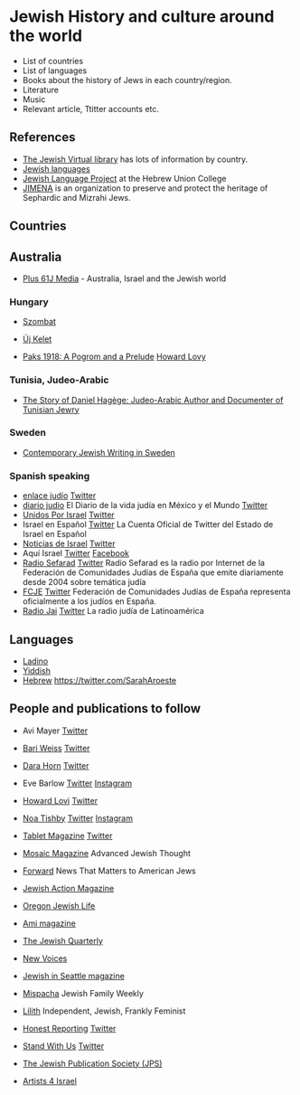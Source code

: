 # Jewish History and culture around the world


* List of countries
* List of languages
* Books about the history of Jews in each country/region.
* Literature
* Music
* Relevant article, Ttitter accounts etc.

## References

* [The Jewish Virtual library](https://www.jewishvirtuallibrary.org/) has lots of information by country.
* [Jewish languages](https://www.jewishlanguages.org/)
* [Jewish Language Project](http://huc.edu/research/institutes-centers-projects/jewish-language-project) at the Hebrew Union College
* [JIMENA](https://www.jimena.org/) is an organization to preserve and protect the heritage of Sephardic and Mizrahi Jews.


## Countries

## Australia

* [Plus 61J Media](https://plus61j.net.au/) - Australia, Israel and the Jewish world

### Hungary

* [Szombat](https://www.szombat.org/)
* [Új Kelet](https://ujkelet.live/)

* [Paks 1918: A Pogrom and a Prelude](https://longreads.com/2018/11/08/paks-1918-a-pogrom-and-a-prelude/) [Howard Lovy](https://twitter.com/Howard_Lovy)

### Tunisia, Judeo-Arabic

* [The Story of Daniel Hagège: Judeo-Arabic Author and Documenter of Tunisian Jewry](https://blog.nli.org.il/en/lbh_hagege/)


### Sweden

* [Contemporary Jewish Writing in Sweden](http://swedishenglishtranslation.com/jwriting/intro.htm)


### Spanish speaking

* [enlace judío](https://www.enlacejudio.com/) [Twitter](https://twitter.com/enlacejudio)
* [diario judio](https://diariojudio.com/) El Diario de la vida judía en México y el Mundo [Twitter](https://twitter.com/diariojudio)
* [Unidos Por Israel](https://unidosxisrael.org/)   [Twitter](https://twitter.com/unidosxisrael)
* Israel en Español  [Twitter](https://twitter.com/IsraelinSpanish) La Cuenta Oficial de Twitter del Estado de Israel en Español
* [Noticias de Israel](https://israelnoticias.com/) [Twitter](https://twitter.com/estadoisrael)
* Aquí Israel [Twitter](https://twitter.com/Aqui_Israel) [Facebook](https://www.facebook.com/aqui.isarel)
* [Radio Sefarad](https://www.radiosefarad.com/) [Twitter](https://twitter.com/RadioSefarad) Radio Sefarad es la radio por Internet de la Federación de Comunidades Judías de España que emite diariamente desde 2004 sobre temática judía
* [FCJE](https://www.fcje.org/)  [Twitter](https://twitter.com/fcjecom) Federación de Comunidades Judías de España representa oficialmente a los judíos en España.
* [Radio Jai](https://www.radiojai.com/)  [Twitter](https://twitter.com/fmjai) La radio judía de Latinoamérica


## Languages

* [Ladino](ladino.md)
* [Yiddish](yiddish.md)
* [Hebrew](hebrew.md)
https://twitter.com/SarahAroeste

## People and publications to follow

* Avi Mayer [Twitter](https://twitter.com/AviMayer)
* [Bari Weiss](https://www.bariweiss.com/) [Twitter](https://twitter.com/bariweiss)
* [Dara Horn](https://www.darahorn.com/) [Twitter](https://twitter.com/DaraHorn)
* Eve Barlow [Twitter](https://twitter.com/Eve_Barlow) [Instagram](https://www.instagram.com/evebarlow/)
* [Howard Lovi](https://howardlovy.com/) [Twitter](https://twitter.com/Howard_Lovy)
* [Noa Tishby](https://www.noatishby.com/) [Twitter](https://twitter.com/noatishby) [Instagram](https://www.instagram.com/noatishby/)


* [Tablet Magazine](https://www.tabletmag.com/) [Twitter](https://twitter.com/tabletmag)
* [Mosaic Magazine](https://mosaicmagazine.com/) Advanced Jewish Thought
* [Forward](https://forward.com/) News That Matters to American Jews
* [Jewish Action Magazine](https://jewishaction.com/)
* [Oregon Jewish Life](https://orjewishlife.com/)
* [Ami magazine](https://www.amimagazine.org/)
* [The Jewish Quarterly](https://jewishquarterly.com/)
* [New Voices](https://newvoices.org/)
* [Jewish in Seattle magazine](https://mag.jewishinseattle.org/)
* [Mispacha](https://mishpacha.com/) Jewish Family Weekly
* [Lilith](https://lilith.org/) Independent, Jewish, Frankly Feminist
* [Honest Reporting](https://honestreporting.com/) [Twitter](https://twitter.com/HonestReporting)
* [Stand With Us](https://www.standwithus.com/) [Twitter](https://twitter.com/StandWithUs)


* [The Jewish Publication Society (JPS)](https://jps.org/)


* [Artists 4 Israel](https://www.artists4israel.org/)

